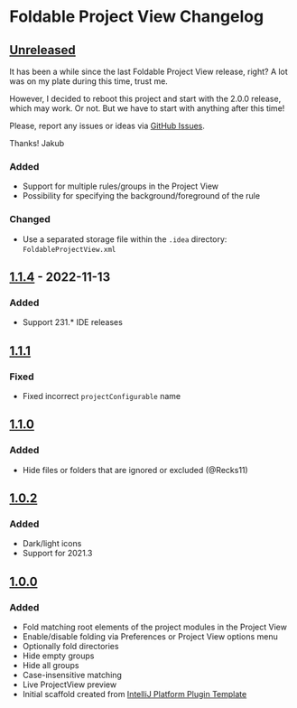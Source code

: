 <!-- Keep a Changelog guide -> https://keepachangelog.com -->

# Foldable Project View Changelog

## [Unreleased]

It has been a while since the last Foldable Project View release, right?
A lot was on my plate during this time, trust me.

However, I decided to reboot this project and start with the 2.0.0 release, which may work.
Or not. 
But we have to start with anything after this time!

Please, report any issues or ideas via [GitHub Issues](https://github.com/hsz/intellij-foldable-project-view/issues).

Thanks!
Jakub

### Added
- Support for multiple rules/groups in the Project View
- Possibility for specifying the background/foreground of the rule

### Changed
- Use a separated storage file within the `.idea` directory: `FoldableProjectView.xml`

## [1.1.4] - 2022-11-13

### Added
- Support 231.* IDE releases

## [1.1.1]

### Fixed
- Fixed incorrect `projectConfigurable` name

## [1.1.0]

### Added
- Hide files or folders that are ignored or excluded (@Recks11)

## [1.0.2]

### Added
- Dark/light icons
- Support for 2021.3

## [1.0.0]

### Added
- Fold matching root elements of the project modules in the Project View
- Enable/disable folding via Preferences or Project View options menu
- Optionally fold directories
- Hide empty groups
- Hide all groups
- Case-insensitive matching
- Live ProjectView preview
- Initial scaffold created from [IntelliJ Platform Plugin Template](https://github.com/JetBrains/intellij-platform-plugin-template)

[Unreleased]: https://github.com/hsz/intellij-foldable-projectview/compare/v1.1.4...HEAD
[1.1.4]: https://github.com/hsz/intellij-foldable-projectview/compare/v1.1.1...v1.1.4
[1.1.1]: https://github.com/hsz/intellij-foldable-projectview/compare/v1.1.0...v1.1.1
[1.1.0]: https://github.com/hsz/intellij-foldable-projectview/compare/v1.0.2...v1.1.0
[1.0.2]: https://github.com/hsz/intellij-foldable-projectview/compare/v1.0.0...v1.0.2
[1.0.0]: https://github.com/hsz/intellij-foldable-projectview/commits/v1.0.0
